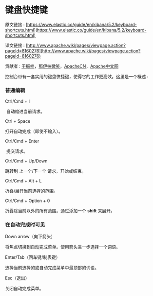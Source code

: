 # 键盘快捷键

原文链接 : [https://www.elastic.co/guide/en/kibana/5.2/keyboard-shortcuts.html](https://www.elastic.co/guide/en/kibana/5.2/keyboard-shortcuts.html)

译文链接 : [http://www.apache.wiki/pages/viewpage.action?pageId=8160276](http://www.apache.wiki/pages/viewpage.action?pageId=8160276)

贡献者 : [于振梓](/display/~yuzhenzi)，[那伊抹微笑](/display/~wangyangting)，[ApacheCN](/display/~apachecn)，[Apache中文网](/display/~apachechina)

控制台带有一套实用的键盘快捷键，使得它的工作更高效。这里是一个概述 : 

### 普通编辑

Ctrl/Cmd + I

 自动缩进当前请求。

Ctrl + Space

打开自动完成（即使不输入）。

Ctrl/Cmd + Enter

 提交请求。

Ctrl/Cmd + Up/Down

跳转到 上一个/下一个 请求，开始或结束。

Ctrl/Cmd + Alt + L

折叠/展开当前选择的范围。

Ctrl/Cmd + Option + 0

折叠除当前以外的所有范围。通过添加一个 **shift** 来展开。

### 在自动完成时可见

Down arrow（向下箭头）

将焦点切换到自动完成菜单。使用箭头进一步选择一个词语。

Enter/Tab（回车键/制表键）

选择当前选择的或自动完成菜单中最顶部的词语。

Esc（退出）

关闭自动完成菜单。